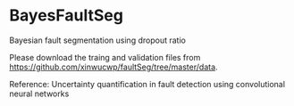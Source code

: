 # BayesFaultSeg
Bayesian fault segmentation using dropout ratio

Please download the traing and validation files from https://github.com/xinwucwp/faultSeg/tree/master/data.

Reference: Uncertainty quantification in fault detection using convolutional neural networks
